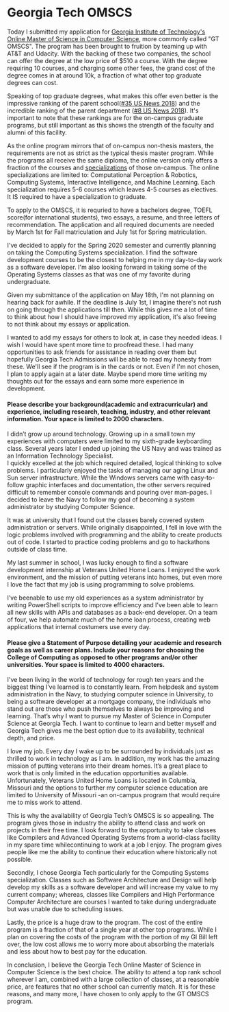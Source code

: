 # Georgia Tech OMSCS  

Today I submitted my application for [Georgia Institute of Technology's Online Master of Science in Computer Science](http://www.omscs.gatech.edu/program-information), more commonly called "GT OMSCS". The program has been brought to fruition by teaming up with AT&T and Udacity. With the backing of these two companies, the school can offer the degree at the low price of $510 a course. With the degree requiring 10 courses, and charging some other fees, the grand cost of the degree comes in at around 10k, a fraction of what other top graduate degrees can cost.  

Speaking of top graduate degrees, what makes this offer even better is the impressive ranking of the parent school([#35 US News 2018](https://www.usnews.com/best-colleges/georgia-institute-of-technology-1569)) and the incredible ranking of the parent department ([#8 US News 2018](https://www.usnews.com/best-graduate-schools/top-science-schools/georgia-institute-of-technology-139755)). It's important to note that these rankings are for the on-campus graduate programs, but still important as this shows the strength of the faculty and alumni of this facility.  

As the online program mirrors that of on-campus non-thesis masters, the requirements are not as strict as the typical thesis master program. While the programs all receive the same diploma, the online version only offers a fraction of the courses and [specializations](http://www.omscs.gatech.edu/program-info/specializations) of those on-campus. The online specializations are limited to: Computational Perception & Robotics, Computing Systems, Interactive Intelligence, and Machine Learning. Each specialization requires 5-6 courses which leaves 4-5 courses as electives. It IS required to have a specialization to graduate.

To apply to the OMSCS, it is requried to have a bachelors degree, TOEFL score(for international students), two essays, a resume, and three letters of recommendation. The application and all required documents are needed by March 1st for Fall matriculation and July 1st for Spring matriculation. 

I've decided to apply for the Spring 2020 semester and currently planning on taking the Computing Systems specialization. I find the software development courses to be the closest to helping me in my day-to-day work as a software developer. I'm also looking forward in taking some of the Operating Systems classes as that was one of my favorite during undergraduate.  

Given my submittance of the application on May 18th, I'm not planning on hearing back for awhile. If the deadline is July 1st, I imagine there's not rush on going through the applications till then. While this gives me a lot of time to think about how I should have improved my application, it's also freeing to not think about my essays or application. 

I wanted to add my essays for others to look at, in case they needed ideas. I wish I would have spent more time to proofread these. I had many opportunities to ask friends for assistance in reading over them but hopefully Georgia Tech Admissions will be able to read my honesty from these. We'll see if the program is in the cards or not. Even if I'm not chosen, I plan to apply again at a later date. Maybe spend more time writing my thoughts out for the essays and earn some more experience in development.


#### Please describe your background(academic and extracurricular) and experience, including research, teaching, industry, and other relevant information. Your space is limited to 2000 characters.  

I didn’t grow up around technology. Growing up in a small town my experiences with computers were limited to my sixth-grade keyboarding class. Several years later I ended up joining the US Navy and was trained as an Information Technology Specialist.  
I quickly excelled at the job which required detailed, logical thinking to solve problems. I particularly enjoyed the tasks of managing our aging Linux and Sun server infrastructure. While the Windows servers came with easy-to-follow graphic interfaces and documentation, the other servers required difficult to remember console commands and pouring over man-pages. I decided to leave the Navy to follow my goal of becoming a system administrator by studying Computer Science.  

It was at university that I found out the classes barely covered system administration or servers. While originally disappointed, I fell in love with the logic problems involved with programming and the ability to create products out of code. I started to practice coding problems and go to hackathons outside of class time.  

My last summer in school, I was lucky enough to find a software development internship at Veterans United Home Loans. I enjoyed the work environment, and the mission of putting veterans into homes, but even more I love the fact that my job is using programming to solve problems.  

I’ve beenable to use my old experiences as a system administrator by writing PowerShell scripts to improve efficiency and I’ve been able to learn all new skills with APIs and databases as a back-end developer. On a team of four, we help automate much of the home loan process, creating web applications that internal costumers use every day.  

#### Please give a Statement of Purpose detailing your academic and research goals as well as career plans. Include your reasons for choosing the College of Computing as opposed to other programs and/or other universities. Your space is limited to 4000 characters.  

I've been living in the world of technology for rough ten years and the biggest thing I’ve learned is to constantly learn. From helpdesk and system administration in the Navy, to studying computer science in University, to being a software developer at a mortgage company, the individuals who stand out are those who push themselves to always be improving and learning. That’s why I want to pursue my Master of Science in Computer Science at Georgia Tech. I want to continue to learn and better myself and Georgia Tech gives me the best option due to its availability, technical depth, and price.  

I love my job. Every day I wake up to be surrounded by individuals just as thrilled to work in technology as I am. In addition, my work has the amazing mission of putting veterans into their dream homes. It’s a great place to work that is only limited in the education opportunities available. Unfortunately, Veterans United Home Loans is located in Columbia, Missouri and the options to further my computer science education are limited to University of Missouri -an on-campus program that would require me to miss work to attend.  

This is why the availability of Georgia Tech’s OMSCS is so appealing. The program gives those in industry the ability to attend class and work on projects in their free time. I look forward to the opportunity to take classes like Compilers and Advanced Operating Systems from a world-class facility in my spare time whilecontinuing to work at a job I enjoy. The program gives people like me the ability to continue their education where historically not possible.  

Secondly, I chose Georgia Tech particularly for the Computing Systems specialization. Classes such as Software Architecture and Design will help develop my skills as a software developer and will increase my value to my current company; whereas, classes like Compilers and High Performance Computer Architecture are courses I wanted to take during undergraduate but was unable due to scheduling issues.  

Lastly, the price is a huge draw to the program. The cost of the entire program is a fraction of that of a single year at other top programs. While I plan on covering the costs of the program with the portion of my GI Bill left over, the low cost allows me to worry more about absorbing the materials and less about how to best pay for the education.  

In conclusion, I believe the Georgia Tech Online Master of Science in Computer Science is the best choice. The ability to attend a top rank school wherever I am, combined with a large collection of classes, at a reasonable price, are features that no other school can currently match. It is for these reasons, and many more, I have chosen to only apply to the GT OMSCS program.
